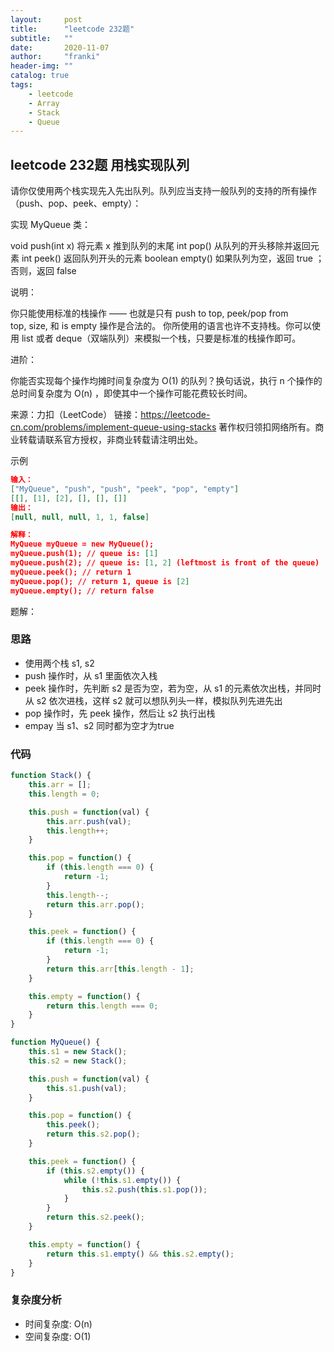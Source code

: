 ```yaml
---
layout:     post
title:      "leetcode 232题"
subtitle:   ""
date:       2020-11-07
author:     "franki"
header-img: ""
catalog: true
tags:
    - leetcode
    - Array
    - Stack
    - Queue
---
```


## leetcode 232题 用栈实现队列

请你仅使用两个栈实现先入先出队列。队列应当支持一般队列的支持的所有操作（push、pop、peek、empty）：

实现 MyQueue 类：

void push(int x) 将元素 x 推到队列的末尾
int pop() 从队列的开头移除并返回元素
int peek() 返回队列开头的元素
boolean empty() 如果队列为空，返回 true ；否则，返回 false

说明：

你只能使用标准的栈操作 —— 也就是只有 push to top, peek/pop from top, size, 和 is empty 操作是合法的。
你所使用的语言也许不支持栈。你可以使用 list 或者 deque（双端队列）来模拟一个栈，只要是标准的栈操作即可。

进阶：

你能否实现每个操作均摊时间复杂度为 O(1) 的队列？换句话说，执行 n 个操作的总时间复杂度为 O(n) ，即使其中一个操作可能花费较长时间。

来源：力扣（LeetCode）
链接：<https://leetcode-cn.com/problems/implement-queue-using-stacks>
著作权归领扣网络所有。商业转载请联系官方授权，非商业转载请注明出处。

示例

```json
输入：
["MyQueue", "push", "push", "peek", "pop", "empty"]
[[], [1], [2], [], [], []]
输出：
[null, null, null, 1, 1, false]

解释：
MyQueue myQueue = new MyQueue();
myQueue.push(1); // queue is: [1]
myQueue.push(2); // queue is: [1, 2] (leftmost is front of the queue)
myQueue.peek(); // return 1
myQueue.pop(); // return 1, queue is [2]
myQueue.empty(); // return false
```

题解：

### 思路

- 使用两个栈 s1, s2
- push 操作时，从 s1 里面依次入栈
- peek 操作时，先判断 s2 是否为空，若为空，从 s1 的元素依次出栈，并同时从 s2 依次进栈，这样 s2 就可以想队列头一样，模拟队列先进先出
- pop 操作时，先 peek 操作，然后让 s2 执行出栈
- empay 当 s1、s2 同时都为空才为true

### 代码

```js
function Stack() {
    this.arr = [];
    this.length = 0;

    this.push = function(val) {
        this.arr.push(val);
        this.length++;
    }

    this.pop = function() {
        if (this.length === 0) {
            return -1;
        }
        this.length--;
        return this.arr.pop();
    }

    this.peek = function() {
        if (this.length === 0) {
            return -1;
        }
        return this.arr[this.length - 1];
    }

    this.empty = function() {
        return this.length === 0;
    }
}

function MyQueue() {
    this.s1 = new Stack();
    this.s2 = new Stack();

    this.push = function(val) {
        this.s1.push(val);
    }

    this.pop = function() {
        this.peek();
        return this.s2.pop();
    }

    this.peek = function() {
        if (this.s2.empty()) {
            while (!this.s1.empty()) {
                this.s2.push(this.s1.pop());
            }
        }
        return this.s2.peek();
    }

    this.empty = function() {
        return this.s1.empty() && this.s2.empty();
    }
}
```

### 复杂度分析

- 时间复杂度: O(n)
- 空间复杂度: O(1)
